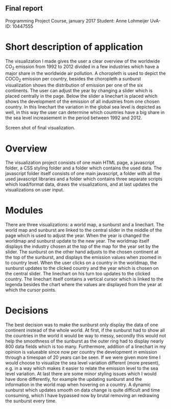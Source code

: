 ## Final report
Programming Project Course, january 2017
Student: Anne Lohmeijer
UvA-ID: 10447555

# Short description of application
The visualization I made gives the user a clear overview of the worldwide CO<sub>2</sub> emission from 1992 to 2012 divided in a few industries which have a major share in the worldwide air pollution. A choropleth is used to depict the COCO<sub>2</sub> emission per country, besides the choropleth a sunburst visualization shows the distribution of emission per one of the six continents. The user can adjust the year by changing a slider which is placed centrally in the page. Below the slider a linechart is placed which shows the development of the emission of all industries from one chosen country. In this linechart the variation in the global sea level is depicted as well, in this way the user can determine which countries have a big share in the sea level increasement in the period between 1992 and 2012.

Screen shot of final visualization.

# Overview
The visualization project consists of one main HTML page, a javascript folder, a CSS styling folder and a folder which contains the used data. The javascript folder itself consists of one main javascript, a folder with all the used javascript libraries and a folder which contains three separate scripts which load/format data, draws the visualizations, and at last updates the visualizations on user input.

# Modules
There are three visualizations: a world map, a sunburst and a linechart. The world map and sunburst are linked to the central slider in the middle of the page which is used to adjust the year. When the year is changed the worldmap and sunburst update to the new year. The worldmap itself displays the industry chosen at the top of the map for the year set by the slider. The sunburst on the other hand adjusts to the chosen continent at the top of the sunburst, and displays the emission values when zoomed in to country level. When the user clicks on a country in the worldmap, the sunburst updates to the clicked country and the year which is chosen on the central slider. The linechart on his turn too updates to the clicked country. The linechart itself contains a vertical cursor which is linked to the legenda besides the chart where the values are displayed from the year at which the cursor points.

# Decisions
The best decision was to make the sunburst only display the data of one continent instead of the whole world. At first, if the sunburst had to show all the countries in the world it would be way to messy, secondly this would not help the smoothness of the sunburst as the outer ring had to display nearly 800 data fields which is too many. Furthermore, addition of a linechart in my opinion is valueable since now per country the development in emission through a timespan of 20 years can be seen. If we were given more time I would choose to visualize the sea level variation different (more present), e.g. in a way which makes it easier to relate the emission level to the sea level variation. At last there are some minor styling issues which I would have done differently, for example the updating sunburst and the information in the world map when hovering on a country. A dynamic sunburst which updates smooth on data change is quite difficult and time consuming, which I have bypassed now by brutal removing an redrawing the sunburst every time.
